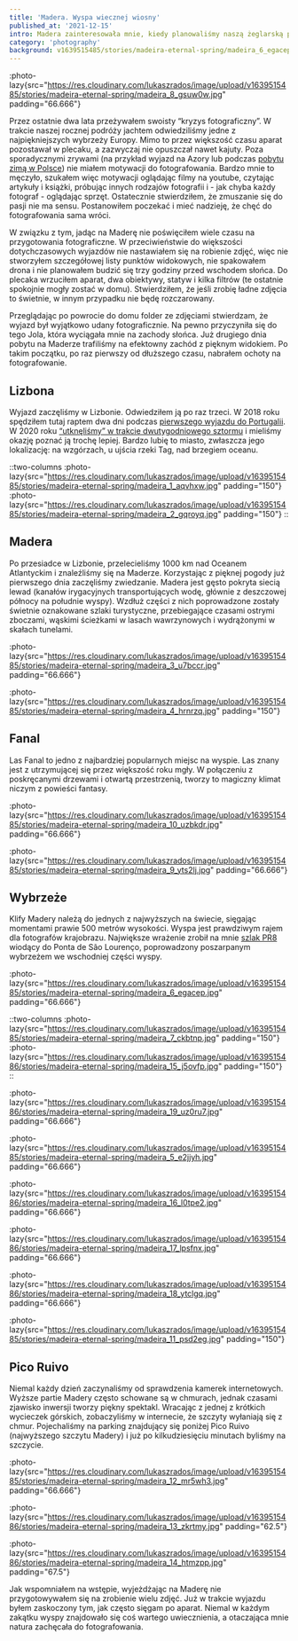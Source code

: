 ```yaml
---
title: 'Madera. Wyspa wiecznej wiosny'
published_at: '2021-12-15'
intro: Madera zainteresowała mnie, kiedy planowaliśmy naszą żeglarską przygodę. Przyciągała uwagę soczystą zielenią, pięknymi widokami i wiosenną pogodą. Krótka wizyta na Azorach tylko zaostrzyła apetyt na Makronezję. Po zakończeniu żeglarskiej przygody, Madera pozostała na liście miejsc, które na pewno chciałbym zobaczyć. 
category: 'photography'
background: v1639515485/stories/madeira-eternal-spring/madeira_6_egacep.jpg
---
```


:photo-lazy{src="https://res.cloudinary.com/lukaszrados/image/upload/v1639515485/stories/madeira-eternal-spring/madeira_8_gsuw0w.jpg" padding="66.666"}

Przez ostatnie dwa lata przeżywałem swoisty  “kryzys fotograficzny”. W trakcie naszej rocznej podróży jachtem odwiedziliśmy jedne z najpiękniejszych wybrzeży Europy. Mimo to przez większość czasu aparat pozostawał w plecaku, a zazwyczaj nie opuszczał nawet kajuty. Poza sporadycznymi zrywami (na przykład wyjazd na Azory lub podczas [pobytu zimą w Polsce](/blog/mountains-of-poland)) nie miałem motywacji do fotografowania. Bardzo mnie to męczyło, szukałem więc motywacji oglądając filmy na youtube, czytając artykuły i książki, próbując innych rodzajów fotografii i - jak chyba każdy fotograf - oglądając sprzęt. Ostatecznie stwierdziłem, że zmuszanie się do pasji nie ma sensu. Postanowiłem poczekać i mieć nadzieję, że chęć do fotografowania sama wróci. 

W związku z tym, jadąc na Maderę nie poświęciłem wiele czasu na przygotowania fotograficzne. W przeciwieństwie do większości dotychczasowych wyjazdów nie nastawiałem się na robienie zdjęć, więc nie stworzyłem szczegółowej listy punktów widokowych, nie spakowałem drona i nie planowałem budzić się trzy godziny przed wschodem słońca. Do plecaka wrzuciłem aparat, dwa obiektywy, statyw i kilka filtrów (te ostatnie spokojnie mogły zostać w domu). Stwierdziłem, że jeśli zrobię ładne zdjęcia to świetnie, w innym przypadku nie będę rozczarowany. 

Przeglądając po powrocie do domu folder ze zdjęciami stwierdzam, że wyjazd był wyjątkowo udany fotograficznie. Na pewno przyczyniła się do tego Jola, która wyciągała mnie na zachody słońca. Już drugiego dnia pobytu na Maderze trafiliśmy na efektowny zachód z pięknym widokiem. Po takim początku, po raz pierwszy od dłuższego czasu, nabrałem ochoty na fotografowanie.

## Lizbona

Wyjazd zaczęliśmy w Lizbonie. Odwiedziłem ją po raz trzeci. W 2018 roku spędziłem tutaj raptem dwa dni podczas [pierwszego wyjazdu do Portugalii](/blog/portugal-from-south-to-north). W 2020 roku [“utknęliśmy” w trakcie dwutygodniowego sztormu](/blog/sailing-to-the-mediterranean-sea) i mieliśmy okazję poznać ją trochę lepiej. Bardzo lubię to miasto, zwłaszcza jego lokalizację: na wzgórzach, u ujścia rzeki Tag, nad brzegiem oceanu. 

::two-columns
:photo-lazy{src="https://res.cloudinary.com/lukaszrados/image/upload/v1639515485/stories/madeira-eternal-spring/madeira_1_aqvhxw.jpg" padding="150"}
:photo-lazy{src="https://res.cloudinary.com/lukaszrados/image/upload/v1639515485/stories/madeira-eternal-spring/madeira_2_gqroyq.jpg" padding="150"}
::

## Madera

Po przesiadce w Lizbonie, przelecieliśmy 1000 km nad Oceanem Atlantyckim i znaleźliśmy się na Maderze. Korzystając z pięknej pogody już pierwszego dnia zaczęliśmy zwiedzanie. Madera jest gęsto pokryta siecią lewad (kanałów irygacyjnych transportujących wodę, głównie z deszczowej północy na południe wyspy). Wzdłuż części z nich poprowadzone zostały świetnie oznakowane szlaki turystyczne, przebiegające czasami ostrymi zboczami, wąskimi ścieżkami w lasach wawrzynowych i wydrążonymi w skałach tunelami.

:photo-lazy{src="https://res.cloudinary.com/lukaszrados/image/upload/v1639515485/stories/madeira-eternal-spring/madeira_3_u7bccr.jpg" padding="66.666"}

:photo-lazy{src="https://res.cloudinary.com/lukaszrados/image/upload/v1639515485/stories/madeira-eternal-spring/madeira_4_hrnrzq.jpg" padding="150"}

## Fanal

Las Fanal to jedno z najbardziej popularnych miejsc na wyspie. Las znany jest z utrzymującej się przez większość roku mgły. W połączeniu z poskręcanymi drzewami i otwartą przestrzenią, tworzy to magiczny klimat niczym z powieści fantasy. 

:photo-lazy{src="https://res.cloudinary.com/lukaszrados/image/upload/v1639515485/stories/madeira-eternal-spring/madeira_10_uzbkdr.jpg" padding="66.666"}

:photo-lazy{src="https://res.cloudinary.com/lukaszrados/image/upload/v1639515485/stories/madeira-eternal-spring/madeira_9_yts2lj.jpg" padding="66.666"}

## Wybrzeże

Klify Madery należą do jednych z najwyższych na świecie, sięgając momentami prawie 500 metrów wysokości. Wyspa jest prawdziwym rajem dla fotografów krajobrazu. Największe wrażenie zrobił na mnie [szlak PR8](https://www.visitmadeira.pt/en-gb/explore/detalhe/pr8-vereda-da-ponta-de-sao-lourenco) wiodący do Ponta de São Lourenço, poprowadzony poszarpanym wybrzeżem we wschodniej części wyspy. 

:photo-lazy{src="https://res.cloudinary.com/lukaszrados/image/upload/v1639515485/stories/madeira-eternal-spring/madeira_6_egacep.jpg" padding="66.666"}

::two-columns
:photo-lazy{src="https://res.cloudinary.com/lukaszrados/image/upload/v1639515485/stories/madeira-eternal-spring/madeira_7_ckbtnp.jpg" padding="150"}
:photo-lazy{src="https://res.cloudinary.com/lukaszrados/image/upload/v1639515486/stories/madeira-eternal-spring/madeira_15_j5ovfp.jpg" padding="150"}
::

:photo-lazy{src="https://res.cloudinary.com/lukaszrados/image/upload/v1639515486/stories/madeira-eternal-spring/madeira_19_uz0ru7.jpg" padding="66.666"}

:photo-lazy{src="https://res.cloudinary.com/lukaszrados/image/upload/v1639515485/stories/madeira-eternal-spring/madeira_5_e2jjyh.jpg" padding="66.666"}

:photo-lazy{src="https://res.cloudinary.com/lukaszrados/image/upload/v1639515486/stories/madeira-eternal-spring/madeira_16_l0tpe2.jpg" padding="66.666"}

:photo-lazy{src="https://res.cloudinary.com/lukaszrados/image/upload/v1639515486/stories/madeira-eternal-spring/madeira_17_lpsfnx.jpg" padding="66.666"}

:photo-lazy{src="https://res.cloudinary.com/lukaszrados/image/upload/v1639515486/stories/madeira-eternal-spring/madeira_18_ytclgq.jpg" padding="66.666"}

:photo-lazy{src="https://res.cloudinary.com/lukaszrados/image/upload/v1639515485/stories/madeira-eternal-spring/madeira_11_psd2eg.jpg" padding="150"}

## Pico Ruivo

Niemal każdy dzień zaczynaliśmy od sprawdzenia kamerek internetowych. Wyższe partie Madery często schowane są w chmurach, jednak czasami zjawisko inwersji tworzy piękny spektakl. Wracając z jednej z krótkich wycieczek górskich, zobaczyliśmy w internecie, że szczyty wyłaniają się z chmur. Pojechaliśmy na parking znajdujący się poniżej Pico Ruivo (najwyższego szczytu Madery) i już po kilkudziesięciu minutach byliśmy na szczycie.

:photo-lazy{src="https://res.cloudinary.com/lukaszrados/image/upload/v1639515485/stories/madeira-eternal-spring/madeira_12_mr5wh3.jpg" padding="66.666"}

:photo-lazy{src="https://res.cloudinary.com/lukaszrados/image/upload/v1639515486/stories/madeira-eternal-spring/madeira_13_zkrtmy.jpg" padding="62.5"}

:photo-lazy{src="https://res.cloudinary.com/lukaszrados/image/upload/v1639515486/stories/madeira-eternal-spring/madeira_14_htmzpp.jpg" padding="67.5"}

Jak wspomniałem na wstępie, wyjeżdżając na Maderę nie przygotowywałem się na zrobienie wielu zdjęć. Już w trakcie wyjazdu byłem zaskoczony tym, jak często sięgam po aparat. Niemal w każdym zakątku wyspy znajdowało się coś wartego uwiecznienia, a otaczająca mnie natura zachęcała do fotografowania. 
